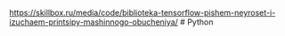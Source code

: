 https://skillbox.ru/media/code/biblioteka-tensorflow-pishem-neyroset-i-izuchaem-printsipy-mashinnogo-obucheniya/ # Python
